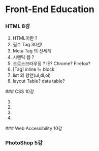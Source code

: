 # Front-End Education
### HTML 8강
<ol>
  <li>HTML이란 ?</li>
  <li>필수 Tag 30선!</li>
  <li>Meta Tag 의 신세계</li>
  <li>시멘틱 웹 ?</li>
  <li>크로스브라우징 ? IE? Chrome? Firefox?</li>
  <li>[Tag] inline != block </li>
  <li>list 의 향연(ul,dl,ol)</li>
  <li>layout Table? data table?</li>
</ol>
### CSS  10강
<ol>
  <li></li>
  <li></li>
  <li></li>
  <li></li>
</ol>
### Web Accessibility  10강

### PhotoShop 5강

